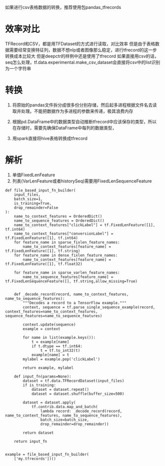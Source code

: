 如果进行csv表格数据的转换，推荐使用包pandas_tfrecords
# 效率对比
TFRecord和CSV，都是用TFDataset的方式进行读取，对比效率
但是由于表格数据需要经常变换特征列，数据不想nlp或者图像那么稳定，进行tfrecord的这一步转换成本比较大
但是deepctr的样例中还是使用了tfrecord
如果直接用csv的话，seq怎么处理，tf.data.experimental.make_csv_dataset会直接将csv中的list识别为一个字符串

# 转换
1. 将原始的pandas文件拆分成很多份分别存储，然后起多进程根据文件名去读取并处理。不能把数据作为多进程的参数来传递，极其浪费内存
2. 根据pd.DataFrame中的数据类型自动推断tfrecord中应该保存的类型，所以在存储时，需要先确保DataFrame中每列的数据类型，


3. 用spark直接将hive表格转换成tfrecord
# 解析
1. 单值FixedLenFeature
2. 列表(VarLenFeature或者historySeq)需要用FixedLenSequenceFeature

```
def file_based_input_fn_builder(
    input_files,
    batch_size=1,
    is_training=True,
    drop_remainder=False
):
    name_to_context_features = OrderedDict()
    name_to_sequence_features = OrderedDict()
    name_to_context_features["clickLabel"] = tf.FixedLenFeature([1], tf.int64)
    name_to_context_features["conversionLabel"] = tf.FixedLenFeature([1], tf.int64)
    for feature_name in sparse_fixlen_feature_names:
        name_to_context_features[feature_name] = tf.FixedLenFeature([1], tf.string)
    for feature_name in dense_fixlen_feature_names:
        name_to_context_features[feature_name] = tf.FixedLenFeature([1], tf.float32)
        
    for feature_name in sparse_varlen_feature_names:
        name_to_sequence_features[feature_name] = tf.FixedLenSequenceFeature([], tf.string,allow_missing=True)


    def _decode_record(record, name_to_context_features, name_to_sequence_features):
        """Decodes a record to a TensorFlow example."""
        context, sequence = tf.parse_single_sequence_example(record, context_features=name_to_context_features, sequence_features=name_to_sequence_features)
        
        context.update(sequence)
        example = context

        for name in list(example.keys()):
            t = example[name]
            if t.dtype == tf.int64:
                t = tf.to_int32(t)
            example[name] = t
        mylabel = example.pop('clickLabel')

        return example, mylabel

    def input_fn(params=None):
        dataset = tf.data.TFRecordDataset(input_files)
        if is_training:
            dataset = dataset.repeat()
            dataset = dataset.shuffle(buffer_size=500)

        dataset = dataset.apply(
            tf.contrib.data.map_and_batch(
                lambda record: _decode_record(record, name_to_context_features, name_to_sequence_features),
                batch_size=batch_size,
                drop_remainder=drop_remainder))

        return dataset

    return input_fn


example = file_based_input_fn_builder(
    ['my.tfrecords'])()
```